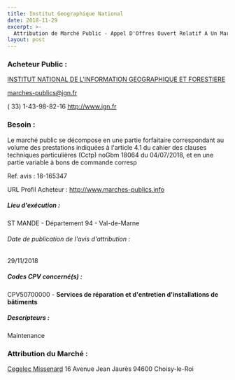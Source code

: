 ```yaml
---
title: Institut Geographique National
date: 2018-11-29
excerpt: >-
  Attribution de Marché Public - Appel D'Offres Ouvert Relatif A Un Marche D'Exploitation- Maintenance Multi Technique Pour L'Ensemble Des Batiments Du Site De L'Ign Et De Meteo France A Saint-Mande(94160)
layout: post
---
```


### Acheteur Public : 
<a href="/acheteur-132/siren-180067019"> INSTITUT NATIONAL DE L'INFORMATION GEOGRAPHIQUE ET FORESTIERE</a><br/>



marches-publics@ign.fr

( 33) 1-43-98-82-16
http://www.ign.fr
### Besoin :

Le marché public se décompose en une partie forfaitaire correspondant au volume des prestations indiquées à l'article 4.1 du cahier des clauses techniques particulières (Cctp) noGbm 18064 du 04/07/2018, et en une partie variable à bons de commande corresp

Ref. avis : 18-165347

URL Profil Acheteur : http://www.marches-publics.info

##### Lieu d'exécution :

ST MANDE - Département 94 - Val-de-Marne

###### Date de publication de l'avis d'attribution : 
29/11/2018

##### Codes CPV concerné(s) :
CPV50700000 - **Services de réparation et d'entretien d'installations de bâtiments** <br/>

##### Descripteurs :
Maintenance <br/>

### Attribution du Marché :
<a href="/entreprise-572/siren-537934002"> Cegelec Missenard</a>    16 Avenue Jean Jaurès 94600 Choisy-le-Roi <br/>
